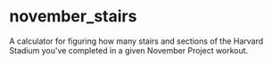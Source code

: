# november_stairs
A calculator for figuring how many stairs and sections of the Harvard Stadium you've completed in a given November Project workout.

